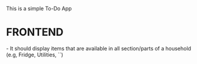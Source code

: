 This is a simple To-Do App

<h1>FRONTEND </h1>
- It should display items that are available in all section/parts of a household (e.g, Fridge, Utilities, `<a custom section>`)